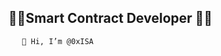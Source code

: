 ## 👨‍🚀Smart Contract Developer 👨‍🚀
       👾 Hi, I’m @0xISA
<!---
0xISA/0xISA is a ✨ special ✨ repository because its `README.md` (this file) appears on your GitHub profile.
You can click the Preview link to take a look at your changes.
--->
